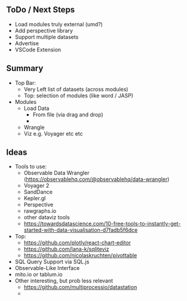 ## ToDo / Next Steps
- Load modules truly external (umd?)
- Add perspective library
- Support multiple datasets
- Advertise
- VSCode Extension

## Summary
- Top Bar:
	- Very Left list of datasets (across modules)
	- Top: selection of modules (like word / JASP)
- Modules
	- Load Data
		- From file (via drag and drop)
		- 
	- Wrangle
	- Viz e.g. Voyager etc etc


## Ideas
- Tools to use:
	- Observable Data Wrangler (https://observablehq.com/@observablehq/data-wrangler)
	- Voyager 2
	- SandDance
	- Kepler.gl
	- Perspective
	- rawgraphs.io
	- other dataviz tools
	- https://towardsdatascience.com/10-free-tools-to-instantly-get-started-with-data-visualisation-d7fadb5f6dce
- Top:
	- https://github.com/plotly/react-chart-editor
	- https://github.com/lana-k/sqliteviz
	- https://github.com/nicolaskruchten/pivottable
- SQL Query Support via SQL.js 
- Observable-Like Interface
- mito.io or tablum.io
- Other interesting, but prob less relevant
	- https://github.com/multiprocessio/datastation
	- 